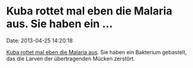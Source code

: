 Kuba rottet mal eben die Malaria aus. Sie haben ein \...
========================================================

Date: 2013-04-25 14:20:18

[Kuba rottet mal eben die Malaria
aus](http://www.zeit.de/wissen/gesundheit/2013-04/malaria-bekaempfung-bakterien-kuba-tansania).
Sie haben ein Bakterium gebastelt, das die Larven der übertragenden
Mücken zerstört.
